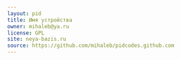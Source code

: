 ```yaml
---
layout: pid
title: Имя устройства
owner: mihaleb@ya.ru
license: GPL
site: neya-bazis.ru
source: https://github.com/mihaleb/pidcodes.github.com
---
```

